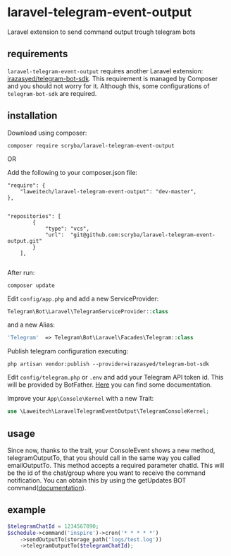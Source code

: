 # laravel-telegram-event-output
Laravel extension to send command output trough telegram bots

## requirements

`laravel-telegram-event-output` requires another Laravel extension: [irazasyed/telegram-bot-sdk](https://github.com/irazasyed/telegram-bot-sdk). This requirement is managed by Composer and you should not worry for it. Although this, some configurations of `telegram-bot-sdk` are required.

## installation

Download using composer:

```shell
composer require scryba/laravel-telegram-event-output
```

OR

Add the following to your composer.json file:

```
"require": {
    "laweitech/laravel-telegram-event-output": "dev-master",
},


"repositories": [
        {
            "type": "vcs",
            "url":  "git@github.com:scryba/laravel-telegram-event-output.git"
        }
    ],


```
After run:

```
composer update

```

    
Edit `config/app.php` and add a new ServiceProvider:
```php
Telegram\Bot\Laravel\TelegramServiceProvider::class
```
    
and a new Alias:

```php
'Telegram'  => Telegram\Bot\Laravel\Facades\Telegram::class
```
    
Publish telegram configuration executing:

```shell
php artisan vendor:publish --provider=irazasyed/telegram-bot-sdk
```
    
Edit `config/telegram.php` or `.env` and add your Telegram API token id. This will be provided by BotFather. [Here](https://core.telegram.org/bots) you can find some documentation.
    
Improve your `App\Console\Kernel` with a new Trait:

```php
use \Laweitech\LaravelTelegramEventOutput\TelegramConsoleKernel;
```
     
## usage

Since now, thanks to the trait, your ConsoleEvent shows a new method, telegramOutputTo, that you should call in the same way you called emailOutputTo. This method accepts a required parameter chatId. This will be the id of the chat/group where you want to receive the command notification. You can obtain this by using the getUpdates BOT command([documentation](https://core.telegram.org/bots/api)).

## example

```php
$telegramChatId = 1234567890;
$schedule->command('inspire')->cron('* * * * *')
    ->sendOutputTo(storage_path('logs/test.log'))
    ->telegramOutputTo($telegramChatId);
```